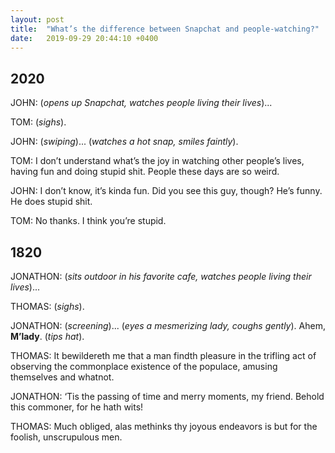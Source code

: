 ```yaml
---
layout: post
title:  "What’s the difference between Snapchat and people-watching?"
date:   2019-09-29 20:44:10 +0400
---
```


## 2020

JOHN:
(*opens up Snapchat, watches people living their lives*)...

TOM:
(*sighs*).

JOHN:
(*swiping*)...
(*watches a hot snap, smiles faintly*).

TOM:
I don’t understand what’s the joy in watching other people’s lives, having fun and doing stupid shit. People these days are so weird.

JOHN:
I don’t know, it’s kinda fun. Did you see this guy, though? He’s funny. He does stupid shit.

TOM:
No thanks. I think you’re stupid.


## 1820

JONATHON: (*sits outdoor in his favorite cafe, watches people living their lives*)...

THOMAS: (*sighs*).

JONATHON:
(*screening*)...
(*eyes a mesmerizing lady, coughs gently*). Ahem, **M’lady**. (*tips hat*).

THOMAS: It bewildereth me that a man findth pleasure in the trifling act of observing the commonplace existence of the populace, amusing themselves and whatnot.

JONATHON: ‘Tis the passing of time and merry moments, my friend. Behold this commoner, for he hath wits!

THOMAS: Much obliged, alas methinks thy joyous endeavors is but for the foolish, unscrupulous men.
